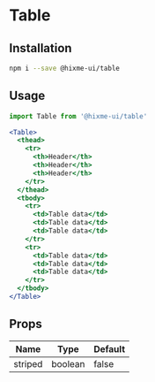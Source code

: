 # Table

## Installation

```bash
npm i --save @hixme-ui/table
```

## Usage

```jsx
import Table from '@hixme-ui/table'

<Table>
  <thead>
    <tr>
      <th>Header</th>
      <th>Header</th>
      <th>Header</th>
    </tr>
  </thead>
  <tbody>
    <tr>
      <td>Table data</td>
      <td>Table data</td>
      <td>Table data</td>
    </tr>
    <tr>
      <td>Table data</td>
      <td>Table data</td>
      <td>Table data</td>
    </tr>
  </tbody>
</Table>
```

## Props

| Name            | Type        | Default        |
| --------------- | ----------- | -------------- |
| striped         | boolean     | false          |



